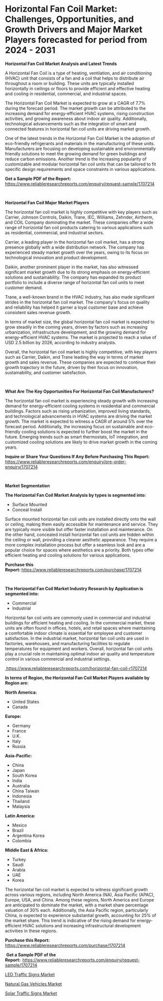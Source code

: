 <p><h1>Horizontal Fan Coil Market: Challenges, Opportunities, and Growth Drivers and Major Market Players forecasted for period from 2024 - 2031</h1></p><p><strong>Horizontal Fan Coil Market Analysis and Latest Trends</strong></p>
<p><p>A Horizontal Fan Coil is a type of heating, ventilation, and air conditioning (HVAC) unit that consists of a fan and a coil that helps to distribute air throughout a room or building. These units are typically installed horizontally in ceilings or floors to provide efficient and effective heating and cooling in residential, commercial, and industrial spaces.</p><p>The Horizontal Fan Coil Market is expected to grow at a CAGR of 7.7% during the forecast period. The market growth can be attributed to the increasing demand for energy-efficient HVAC systems, rising construction activities, and growing awareness about indoor air quality. Additionally, technological advancements such as the integration of smart and connected features in horizontal fan coil units are driving market growth.</p><p>One of the latest trends in the Horizontal Fan Coil Market is the adoption of eco-friendly refrigerants and materials in the manufacturing of these units. Manufacturers are focusing on developing sustainable and environmentally friendly solutions to meet the growing demand for green buildings and reduce carbon emissions. Another trend is the increasing popularity of customizable and modular horizontal fan coil units that can be tailored to fit specific design requirements and space constraints in various applications.</p></p>
<p><strong>Get a Sample PDF of the Report:&nbsp;</strong> <a href="https://www.reliableresearchreports.com/enquiry/request-sample/1707214">https://www.reliableresearchreports.com/enquiry/request-sample/1707214</a></p>
<p>&nbsp;</p>
<p><strong>Horizontal Fan Coil Major Market Players</strong></p>
<p><p>The horizontal fan coil market is highly competitive with key players such as Carrier, Johnson Controls, Daikin, Trane, IEC, Williams, Zehnder, Airtherm, and COIL Company dominating the market. These companies offer a wide range of horizontal fan coil products catering to various applications such as residential, commercial, and industrial sectors.</p><p>Carrier, a leading player in the horizontal fan coil market, has a strong presence globally with a wide distribution network. The company has experienced steady market growth over the years, owing to its focus on technological innovation and product development.</p><p>Daikin, another prominent player in the market, has also witnessed significant market growth due to its strong emphasis on energy-efficient solutions and sustainability. The company has expanded its product portfolio to include a diverse range of horizontal fan coil units to meet customer demand.</p><p>Trane, a well-known brand in the HVAC industry, has also made significant strides in the horizontal fan coil market. The company's focus on quality and reliability has helped it garner a loyal customer base and achieve consistent sales revenue growth.</p><p>In terms of market size, the global horizontal fan coil market is expected to grow steadily in the coming years, driven by factors such as increasing urbanization, infrastructure development, and the growing demand for energy-efficient HVAC systems. The market is projected to reach a value of USD 2.5 billion by 2026, according to industry analysts.</p><p>Overall, the horizontal fan coil market is highly competitive, with key players such as Carrier, Daikin, and Trane leading the way in terms of market growth and sales revenue. These companies are expected to continue their growth trajectory in the future, driven by their focus on innovation, sustainability, and customer satisfaction.</p></p>
<p>&nbsp;</p>
<p><strong>What Are The Key Opportunities For Horizontal Fan Coil Manufacturers?</strong></p>
<p><p>The horizontal fan coil market is experiencing steady growth with increasing demand for energy-efficient cooling systems in residential and commercial buildings. Factors such as rising urbanization, improved living standards, and technological advancements in HVAC systems are driving the market growth. The market is expected to witness a CAGR of around 5% over the forecast period. Additionally, the increasing focus on sustainable and eco-friendly cooling solutions is expected to further boost the market in the future. Emerging trends such as smart thermostats, IoT integration, and customized cooling solutions are likely to drive market growth in the coming years.</p></p>
<p><strong>Inquire or Share Your Questions If Any Before Purchasing This Report:</strong> <a href="https://www.reliableresearchreports.com/enquiry/pre-order-enquiry/1707214">https://www.reliableresearchreports.com/enquiry/pre-order-enquiry/1707214</a></p>
<p>&nbsp;</p>
<p><strong>Market Segmentation</strong></p>
<p><strong>The Horizontal Fan Coil Market Analysis by types is segmented into:</strong></p>
<p><ul><li>Surface Mounted</li><li>Conceal Install</li></ul></p>
<p><p>Surface mounted horizontal fan coil units are installed directly onto the wall or ceiling, making them easily accessible for maintenance and service. They are typically more visible but offer faster installation and maintenance. On the other hand, concealed install horizontal fan coil units are hidden within the ceiling or wall, providing a cleaner aesthetic appearance. They require a more complex installation process but offer a seamless look and are a popular choice for spaces where aesthetics are a priority. Both types offer efficient heating and cooling solutions for various applications.</p></p>
<p><strong>Purchase this Report:&nbsp;</strong><a href="https://www.reliableresearchreports.com/purchase/1707214">https://www.reliableresearchreports.com/purchase/1707214</a></p>
<p>&nbsp;</p>
<p><strong>The Horizontal Fan Coil Market Industry Research by Application is segmented into:</strong></p>
<p><ul><li>Commercial</li><li>Industrial</li></ul></p>
<p><p>Horizontal fan coil units are commonly used in commercial and industrial buildings for efficient heating and cooling. In the commercial market, these units are often found in offices, hotels, and retail spaces where maintaining a comfortable indoor climate is essential for employee and customer satisfaction. In the industrial market, horizontal fan coil units are used in factories, warehouses, and manufacturing facilities to regulate temperatures for equipment and workers. Overall, horizontal fan coil units play a crucial role in maintaining optimal indoor air quality and temperature control in various commercial and industrial settings.</p></p>
<p><a href="https://www.reliableresearchreports.com/horizontal-fan-coil-r1707214">&nbsp;https://www.reliableresearchreports.com/horizontal-fan-coil-r1707214</a></p>
<p><strong>In terms of Region, the Horizontal Fan Coil Market Players available by Region are:</strong></p>
<p>
    <p> <strong> North America: </strong>
        <ul>
            <li>United States</li>
            <li>Canada</li>
        </ul>
        </p> 
    <p> <strong> Europe: </strong>
        <ul>
            <li>Germany</li>
            <li>France</li>
            <li>U.K.</li>
            <li>Italy</li>
            <li>Russia</li>
        </ul>
        </p> 
    <p> <strong> Asia-Pacific: </strong>
        <ul>
            <li>China</li>
            <li>Japan</li>
            <li>South Korea</li>
            <li>India</li>
            <li>Australia</li>
            <li>China Taiwan</li>
            <li>Indonesia</li>
            <li>Thailand</li>
            <li>Malaysia</li>
        </ul>
        </p> 
    <p> <strong> Latin America: </strong>
        <ul>
            <li>Mexico</li>
            <li>Brazil</li>
            <li>Argentina Korea</li>
            <li>Colombia</li>
        </ul>
        </p> 
    <p> <strong> Middle East & Africa: </strong>
        <ul>
            <li>Turkey</li>
            <li>Saudi</li>
            <li>Arabia</li>
            <li>UAE</li>
            <li>Korea</li>
        </ul>
    </p>
    </p>
<p><p>The horizontal fan coil market is expected to witness significant growth across various regions, including North America (NA), Asia Pacific (APAC), Europe, USA, and China. Among these regions, North America and Europe are anticipated to dominate the market, with a market share percentage valuation of 30% each. Additionally, the Asia Pacific region, particularly China, is expected to experience substantial growth, accounting for 25% of the market share. This trend is indicative of the rising demand for energy-efficient HVAC solutions and increasing infrastructural development activities in these regions.</p></p>
<p><strong>Purchase this Report: </strong><a href="https://www.reliableresearchreports.com/purchase/1707214">https://www.reliableresearchreports.com/purchase/1707214</a></p>
<p>&nbsp;<strong>Get a Sample PDF of the Report:&nbsp;&nbsp;</strong><a href="https://www.reliableresearchreports.com/enquiry/request-sample/1707214">https://www.reliableresearchreports.com/enquiry/request-sample/1707214</a></p>
<p><strong></strong></p>
<p><p><a href="https://www.linkedin.com/pulse/led-traffic-signs-market-size-focuses-dynamics-in-depth-7o3ie?trackingId=JEKs2VKOGCAuAZrFOjGK%2FA%3D%3D">LED Traffic Signs Market</a></p><p><a href="https://www.linkedin.com/pulse/natural-gas-vehicles-market-size-2024-2031-global-industrial-usiye?trackingId=tbTEdMLZ8YUeQ0EbJtES%2FA%3D%3D">Natural Gas Vehicles Market</a></p><p><a href="https://www.linkedin.com/pulse/solar-traffic-signs-market-share-amp-new-trends-analysis-report-jyvfe?trackingId=SmhSS%2FJBSSxR5nguj7cqCg%3D%3D">Solar Traffic Signs Market</a></p></p>